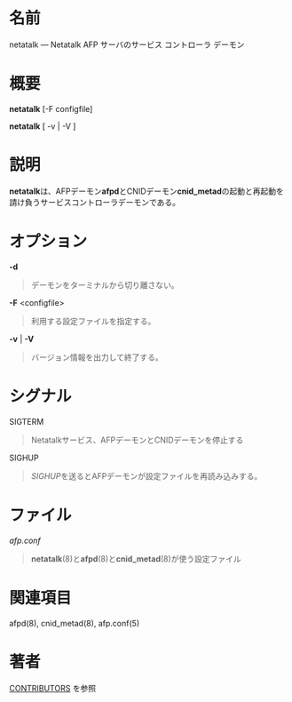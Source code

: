 # 名前

netatalk — Netatalk AFP サーバのサービス コントローラ デーモン

# 概要

**netatalk** [-F configfile]

**netatalk** [ -v | -V ]

# 説明

**netatalk**は、AFPデーモン**afpd**とCNIDデーモン**cnid_metad**の起動と再起動を請け負うサービスコントローラデーモンである。

# オプション

**-d**

> デーモンをターミナルから切り離さない。

**-F** <configfile\>

> 利用する設定ファイルを指定する。

**-v** | **-V**

> バージョン情報を出力して終了する。

# シグナル

SIGTERM

> Netatalkサービス、AFPデーモンとCNIDデーモンを停止する

SIGHUP

> *SIGHUP*を送るとAFPデーモンが設定ファイルを再読み込みする。

# ファイル

*afp.conf*

> **netatalk**(8)と**afpd**(8)と**cnid_metad**(8)が使う設定ファイル

# 関連項目

afpd(8), cnid_metad(8), afp.conf(5)

# 著者

[CONTRIBUTORS](https://netatalk.io/contributors) を参照
